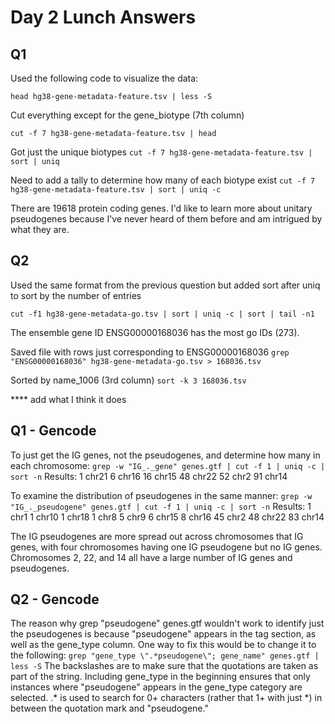 # Day 2 Lunch Answers

## Q1
Used the following code to visualize the data:

`head hg38-gene-metadata-feature.tsv | less -S`

Cut everything except for the gene_biotype (7th column)

`cut -f 7 hg38-gene-metadata-feature.tsv | head`

Got just the unique biotypes
`cut -f 7 hg38-gene-metadata-feature.tsv | sort | uniq`

Need to add a tally to determine how many of each biotype exist
`cut -f 7 hg38-gene-metadata-feature.tsv | sort | uniq -c`

There are 19618 protein coding genes. I'd like to learn more about unitary pseudogenes because I've never heard of them before and am intrigued by what they are. 

## Q2
Used the same format from the previous question but added sort after uniq to sort by the number of entries

`cut -f1 hg38-gene-metadata-go.tsv | sort | uniq -c | sort | tail -n1`

The ensemble gene ID ENSG00000168036 has the most go IDs (273). 

Saved file with rows just corresponding to ENSG00000168036
`grep "ENSG00000168036" hg38-gene-metadata-go.tsv > 168036.tsv`

Sorted by name_1006 (3rd column)
`sort -k 3 168036.tsv`

**** add what I think it does

## Q1 - Gencode
To just get the IG genes, not the pseudogenes, and determine how many in each chromosome:
`grep -w "IG_._gene" genes.gtf | cut -f 1 | uniq -c | sort -n`
Results:
   1 chr21
   6 chr16
  16 chr15
  48 chr22
  52 chr2
  91 chr14

To examine the distribution of pseudogenes in the same manner:
`grep -w "IG_._pseudogene" genes.gtf | cut -f 1 | uniq -c | sort -n`
Results:
   1 chr1
   1 chr10
   1 chr18
   1 chr8
   5 chr9
   6 chr15
   8 chr16
  45 chr2
  48 chr22
  83 chr14

The IG pseudogenes are more spread out across chromosomes that IG genes, with four chromosomes having one IG pseudogene but no IG genes. Chromosomes 2, 22, and 14 all have a large number of IG genes and pseudogenes.

## Q2 - Gencode
The reason why grep "pseudogene" genes.gtf wouldn't work to identify just the pseudogenes is because "pseudogene" appears in the tag section, as well as the gene_type column. One way to fix this would be to change it to the following:
`grep "gene_type \".*pseudogene\"; gene_name" genes.gtf | less -S`
The backslashes are to make sure that the quotations are taken as part of the string. Including gene_type in the beginning ensures that only instances where "pseudogene" appears in the gene_type category are selected. .* is used to search for 0+ characters (rather that 1+ with just *) in between the quotation mark and "pseudogene."



